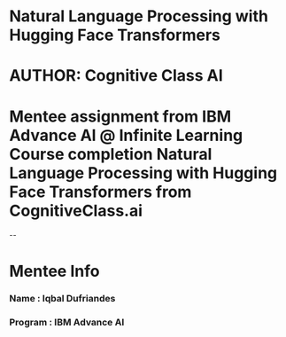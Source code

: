# Natural Language Processing with Hugging Face Transformers
# AUTHOR: Cognitive Class AI

# Mentee assignment from IBM Advance Al @ Infinite Learning Course completion Natural Language Processing with Hugging Face Transformers from CognitiveClass.ai
--

# Mentee Info
### Name : Iqbal Dufriandes
### Program : IBM Advance AI
 
